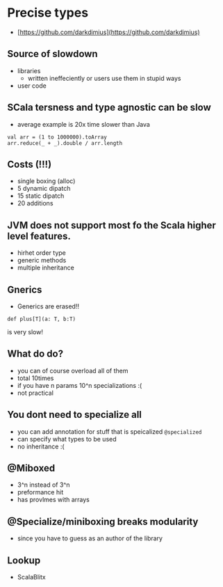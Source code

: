 Precise types
=============

- [https://github.com/darkdimius](https://github.com/darkdimius)

## Source of slowdown

- libraries
  - written ineffeciently or users use them in stupid ways
- user code

## SCala tersness and type agnostic can be slow

- average example is 20x time slower than Java

```
val arr = (1 to 1000000).toArray
arr.reduce(_ + _).double / arr.length
```


## Costs (!!!)

- single boxing (alloc)
- 5 dynamic dipatch
- 15 static dipatch
- 20 additions

## JVM does not support most fo the Scala higher level features.

- hirhet order type
- generic methods
- multiple inheritance


## Gnerics

- Generics are erased!!

```
def plus[T](a: T, b:T)
```
is very slow!

## What do do?

- you can of course overload all of them
- total 10times
- if you have n params 10^n specializations :(
- not practical

## You dont need to specialize all

- you can add annotation for stuff that is speicalized `@specialized`
- can specify what types to be used
- no inheritance :(


## @Miboxed

- 3^n instead of 3^n
- preformance hit
- has provlmes with arrays

## @Specialize/miniboxing breaks modularity

- since you have to guess as an author of the library


## Lookup

- ScalaBlitx
